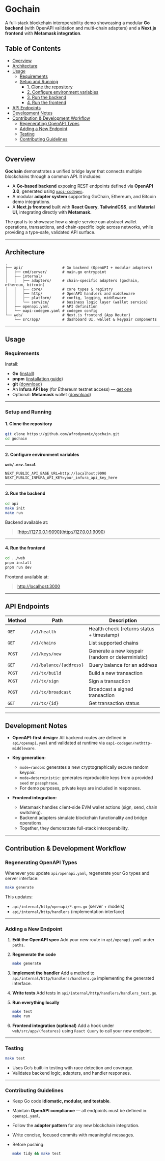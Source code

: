 # Gochain <!-- omit in toc -->

A full-stack blockchain interoperability demo showcasing a modular **Go backend** (with OpenAPI validation and multi-chain adapters) and a **Next.js frontend** with **Metamask integration**.

## Table of Contents<!-- omit in toc -->

- [Overview](#overview)
- [Architecture](#architecture)
- [Usage](#usage)
  - [Requirements](#requirements)
  - [Setup and Running](#setup-and-running)
    - [1. Clone the repository](#1-clone-the-repository)
    - [2. Configure environment variables](#2-configure-environment-variables)
    - [3. Run the backend](#3-run-the-backend)
    - [4. Run the frontend](#4-run-the-frontend)
- [API Endpoints](#api-endpoints)
- [Development Notes](#development-notes)
- [Contribution \& Development Workflow](#contribution--development-workflow)
  - [Regenerating OpenAPI Types](#regenerating-openapi-types)
  - [Adding a New Endpoint](#adding-a-new-endpoint)
  - [Testing](#testing)
  - [Contributing Guidelines](#contributing-guidelines)

---

## Overview

**Gochain** demonstrates a unified bridge layer that connects multiple blockchains through a common API.
It includes:

- A **Go-based backend** exposing REST endpoints defined via **OpenAPI 3.0**, generated using [`oapi-codegen`](https://github.com/oapi-codegen/oapi-codegen).
- A modular **adapter system** supporting GoChain, Ethereum, and Bitcoin demo integrations.
- A **Next.js frontend** built with **React Query**, **TailwindCSS**, and **Material UI**, integrating directly with **Metamask**.

The goal is to showcase how a single service can abstract wallet operations, transactions, and chain-specific logic across networks, while providing a type-safe, validated API surface.

---

## Architecture

```plaintext
.
├── api/                  # Go backend (OpenAPI + modular adapters)
│   ├── cmd/server/       # main.go entrypoint
│   ├── internal/
│   │   ├── adapters/     # chain-specific adapters (gochain, ethereum, bitcoin)
│   │   ├── core/         # core types & registry
│   │   ├── http/         # OpenAPI handlers and middleware
│   │   ├── platform/     # config, logging, middleware
│   │   └── service/      # business logic layer (wallet service)
│   ├── openapi.yaml      # API definition
│   └── oapi-codegen.yaml # codegen config
└── web/                  # Next.js frontend (App Router)
    └── src/app/          # dashboard UI, wallet & keypair components
```

---

## Usage

### Requirements

Install:

- **Go** ([install](https://go.dev/dl))
- **pnpm** ([installation guide](https://pnpm.io/installation))
- **git** ([download](https://git-scm.com/downloads))
- An **Infura API key** (for Ethereum testnet access) — [get one](https://infura.io/)
- Optional: **Metamask** wallet ([download](https://metamask.io/download/))

---

### Setup and Running

#### 1. Clone the repository

```bash
git clone https://github.com/afrodynamic/gochain.git
cd gochain
```

---

#### 2. Configure environment variables

**`web/.env.local`**

```env
NEXT_PUBLIC_API_BASE_URL=http://localhost:9090
NEXT_PUBLIC_INFURA_API_KEY=your_infura_api_key_here
```

---

#### 3. Run the backend

```bash
cd api
make init
make run
```

Backend available at:

> [http://127.0.0.1:9090](http://127.0.0.1:9090)

---

#### 4. Run the frontend

```bash
cd ../web
pnpm install
pnpm run dev
```

Frontend available at:

> [http://localhost:3000](http://localhost:3000)

---

## API Endpoints

| Method | Path                    | Description                                      |
| ------ | ----------------------- | ------------------------------------------------ |
| `GET`  | `/v1/health`            | Health check (returns status + timestamp)        |
| `GET`  | `/v1/chains`            | List supported chains                            |
| `POST` | `/v1/keys/new`          | Generate a new keypair (random or deterministic) |
| `GET`  | `/v1/balance/{address}` | Query balance for an address                     |
| `POST` | `/v1/tx/build`          | Build a new transaction                          |
| `POST` | `/v1/tx/sign`           | Sign a transaction                               |
| `POST` | `/v1/tx/broadcast`      | Broadcast a signed transaction                   |
| `GET`  | `/v1/tx/{id}`           | Get transaction status                           |

---

## Development Notes

- **OpenAPI-first design:**
  All backend routes are defined in `api/openapi.yaml` and validated at runtime via `oapi-codegen/nethttp-middleware`.

- **Key generation:**

  - `mode=random`: generates a new cryptographically secure random keypair.
  - `mode=deterministic`: generates reproducible keys from a provided `seed` or `passphrase`.
  - For demo purposes, private keys are included in responses.

- **Frontend integration:**

  - Metamask handles client-side EVM wallet actions (sign, send, chain switching).
  - Backend adapters simulate blockchain functionality and bridge operations.
  - Together, they demonstrate full-stack interoperability.

---

## Contribution & Development Workflow

### Regenerating OpenAPI Types

Whenever you update `api/openapi.yaml`, regenerate your Go types and server interface:

```bash
make generate
```

This updates:

- `api/internal/http/openapi/*.gen.go` (server + models)
- `api/internal/http/handlers` (implementation interface)

---

### Adding a New Endpoint

1. **Edit the OpenAPI spec**
   Add your new route in `api/openapi.yaml` under `paths`.

2. **Regenerate the code**

   ```bash
   make generate
   ```

3. **Implement the handler**
   Add a method to `api/internal/http/handlers/handlers.go` implementing the generated interface.

4. **Write tests**
   Add tests in `api/internal/http/handlers/handlers_test.go`.

5. **Run everything locally**

   ```bash
   make test
   make run
   ```

6. **Frontend integration (optional)**
   Add a hook under `web/src/app/(features)` using `React Query` to call your new endpoint.

---

### Testing

```bash
make test
```

- Uses Go’s built-in testing with race detection and coverage.
- Validates backend logic, adapters, and handler responses.

---

### Contributing Guidelines

- Keep Go code **idiomatic, modular, and testable**.
- Maintain **OpenAPI compliance** — all endpoints must be defined in `openapi.yaml`.
- Follow the **adapter pattern** for any new blockchain integration.
- Write concise, focused commits with meaningful messages.
- Before pushing:

  ```bash
  make tidy && make test
  ```
